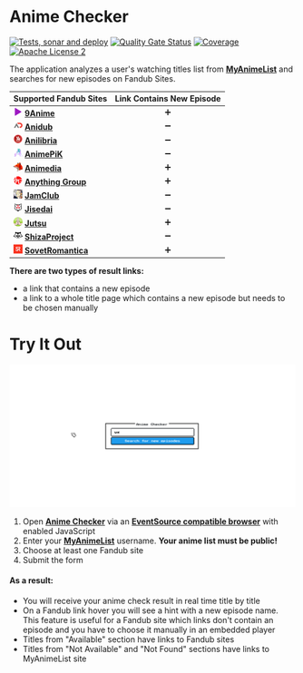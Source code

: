 # Anime Checker

[![Tests, sonar and deploy](https://github.com/nasirov/anime-checker/actions/workflows/on_push_wf.yaml/badge.svg?branch=master&event=push)](https://github.com/nasirov/anime-checker/actions/workflows/on_push_wf.yaml)
[![Quality Gate Status](https://sonarcloud.io/api/project_badges/measure?project=nasirov_anime-checker&metric=alert_status)](https://sonarcloud.io/dashboard?id=nasirov_anime-checker)
[![Coverage](https://sonarcloud.io/api/project_badges/measure?project=nasirov_anime-checker&metric=coverage)](https://sonarcloud.io/dashboard?id=nasirov_anime-checker)
[![Apache License 2](https://img.shields.io/badge/license-ASF2-blue.svg)](https://www.apache.org/licenses/LICENSE-2.0.txt)

The application analyzes a user's watching titles list from **[MyAnimeList](https://myanimelist.net/)** and searches for new episodes on Fandub Sites.

| Supported Fandub Sites                                                                                                                  | Link Contains New Episode |
|:----------------------------------------------------------------------------------------------------------------------------------------|:-------------------------:|
| [![9anime](/images/favicons/9anime.png)](https://9anime.id/) **[9Anime](https://9anime.id/)**                                           |     :heavy_plus_sign:     |
| [![anidub](/images/favicons/anidub.png)](https://anime.anidub.life/) **[Anidub](https://anime.anidub.life/)**                           |    :heavy_minus_sign:     |
| [![anilibria](/images/favicons/anilibria.png)](https://www.anilibria.tv/) **[Anilibria](https://www.anilibria.tv/)**                    |    :heavy_minus_sign:     |
| [![animepik](/images/favicons/animepik.png)](https://animepik.org/) **[AnimePiK](https://animepik.org/)**                               |    :heavy_minus_sign:     |
| [![animedia](/images/favicons/animedia.png)](https://online.animedia.tv/) **[Animedia](https://online.animedia.tv/)**                   |     :heavy_plus_sign:     |
| [![anythingGroup](/images/favicons/anythingGroup.png)](https://a-g.site/) **[Anything Group](https://a-g.site/)**                       |     :heavy_plus_sign:     |
| [![jamClub](/images/favicons/jamClub.png)](https://jam-club.org/) **[JamClub](https://jam-club.org/)**                                  |    :heavy_minus_sign:     |
| [![jisedai](/images/favicons/jisedai.png)](https://jisedai.tv/) **[Jisedai](https://jisedai.tv/)**                                      |    :heavy_minus_sign:     |
| [![jutsu](/images/favicons/jutsu.png)](https://jut.su/) **[Jutsu](https://jut.su/)**                                                    |     :heavy_plus_sign:     |
| [![shizaProject](/images/favicons/shizaProject.png)](https://shiza-project.com/) **[ShizaProject](https://shiza-project.com/)**         |    :heavy_minus_sign:     |
| [![sovetRomantica](/images/favicons/sovetRomantica.png)](https://sovetromantica.com/) **[SovetRomantica](https://sovetromantica.com/)** |     :heavy_plus_sign:     |

**There are two types of result links:**

- a link that contains a new episode
- a link to a whole title page which contains a new episode but needs to be chosen manually

# Try It Out

![Flow](/images/flow.gif)

1. Open **[Anime Checker](https://anime-checker.herokuapp.com/)** via
   an **[EventSource compatible browser](https://developer.mozilla.org/en-US/docs/Web/API/EventSource#Browser_compatibility)**  with enabled
   JavaScript
2. Enter your **[MyAnimeList](https://myanimelist.net/)** username. **Your anime list must be public!**
3. Choose at least one Fandub site
4. Submit the form

#### As a result:

- You will receive your anime check result in real time title by title
- On a Fandub link hover you will see a hint with a new episode name. This feature is useful for a Fandub site which links don't contain an episode
  and you have to choose it manually in an embedded player
- Titles from "Available" section have links to Fandub sites
- Titles from "Not Available" and "Not Found" sections have links to MyAnimeList site